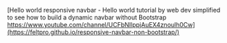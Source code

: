 [Hello world responsive navbar - Hello world tutorial by web dev simplified to see how to build a dynamic navbar without Bootstrap https://www.youtube.com/channel/UCFbNIlppjAuEX4znoulh0Cw](https://feltpro.github.io/responsive-navbar-non-bootstrap/)
